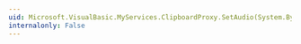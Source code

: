 ```yaml
---
uid: Microsoft.VisualBasic.MyServices.ClipboardProxy.SetAudio(System.Byte[])
internalonly: False
---
```

